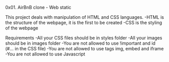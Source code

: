 0x01. AirBnB clone - Web static

This project deals with manipulation of HTML and CSS languages.
	-HTML is the structure of the webpage, it is the first to be created
	-CSS is the styling of the webpage

Requirements
	-All your CSS files should be in styles folder
	-All your images should be in images folder
	-You are not allowed to use !important and id (#... in the CSS file)
	-You are not allowed to use tags img, embed and iframe
	-You are not allowed to use Javascript

